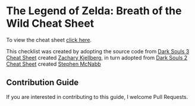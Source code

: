 # The Legend of Zelda: Breath of the Wild Cheat Sheet

To view the cheat sheet [click here]().

This checklist was created by adopting the source code from [Dark Souls 3 Cheat Sheet](https://github.com/ZKjellberg/dark-souls-3-cheat-sheet) created [Zachary Kjellberg](https://github.com/ZKjellberg), in turn adopted from [Dark Souls 2 Cheat Sheet](https://github.com/smcnabb/dark-souls-2-cheat-sheet/tree/gh-pages) created [Stephen McNabb](https://github.com/smcnabb)


## Contribution Guide

If you are interested in contributing to this guide, I welcome Pull Requests.